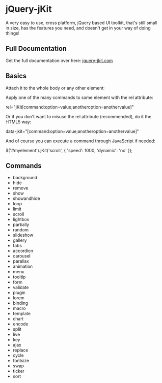 jQuery-jKit
===========

A very easy to use, cross platform, jQuery based UI toolkit, that's still small in size, has the features you need, and doesn't get in your way of doing things!

Full Documentation
------------------

Get the full documentation over here: [jquery-jkit.com](http://jquery-jkit.com/)

Basics
------

  <script type="text/javascript" src="jquery.jkit.1.0.42.min.js"></script>

Attach it to the whole body or any other element:

  <script type="text/javascript">
  $(document).ready(function(){
    $('body').jKit();
  });
  </script>

Apply one of the many commands to some element with the rel attribute:

  rel="jKit[command:option=value;anotheroption=anothervalue]"

Or if you don't want to misuse the rel attribute (recommended), do it the HTML5 way:

  data-jkit="[command:option=value;anotheroption=anothervalue]"

And of course you can execute a command through JavaScript if needed:

  $('#myelement').jKit('scroll', { 'speed': 1000, 'dynamic': 'no' });


Commands
--------

- background
- hide
- remove
- show
- showandhide
- loop
- limit
- scroll
- lightbox
- partially
- random
- slideshow
- gallery
- tabs
- accordion
- carousel
- parallax
- animation
- menu
- tooltip
- form
- validate
- plugin
- lorem
- binding
- macro
- template
- chart
- encode
- split
- live
- key
- ajax
- replace
- cycle
- fontsize
- swap
- ticker
- sort
